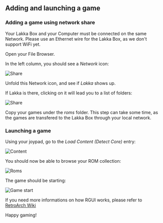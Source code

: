 ## Adding and launching a game

### Adding a game using network share

Your Lakka Box and your Computer must be connected on the same Network. Please use an Ethernet wire for the Lakka Box, as we don't support WiFi yet.

Open your File Browser.

In the left column, you should see a *Network* icon:

![Share](/images/winsamba1.png)

Unfold this Network icon, and see if *Lakka* shows up.

If Lakka is there, clicking on it will lead you to a list of folders:

![Share](/images/winsamba2.png)

Copy your games under the *roms* folder. This step can take some time, as the games are transfered to the Lakka Box through your local network.

### Launching a game

Using your joypad, go to the *Load Content (Detect Core)* entry:

![Content](/images/rguiloadcontent.png)

You should now be able to browse your ROM collection:

![Roms](/images/rguifindrom.png)

The game should be starting:

![Game start](/images/rguiromlaunched.png)

If you need more informations on how RGUI works, please refer to [RetroArch Wiki](https://github.com/libretro/RetroArch/wiki/RGUI)

Happy gaming!